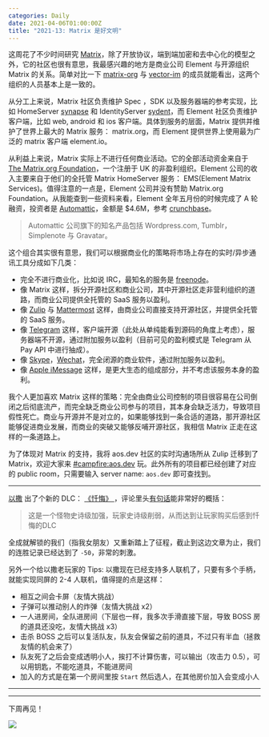 ```yaml
---
categories: Daily
date: 2021-04-06T01:00:00Z
title: "2021-13: Matrix 是好文明"
---
```


这周花了不少时间研究 [Matrix](https://matrix.org/)，除了开放协议，端到端加密和去中心化的模型之外，它的社区也很有意思，我最感兴趣的地方是商业公司 Element 与开源组织 Matrix 的关系。简单对比一下 [matrix-org](https://github.com/matrix-org) 与 [vector-im](https://github.com/vector-im/) 的成员就能看出，这两个组织的人员基本上是一致的。

从分工上来说，Matrix 社区负责维护 Spec ，SDK 以及服务器端的参考实现，比如 HomeServer [synapse](https://github.com/matrix-org/synapse) 和 IdentityServer [sydent](https://github.com/matrix-org/sydent)，而 Element 社区负责维护客户端，比如 web, android 和 ios 客户端。具体到服务的层面，Matrix 提供并维护了世界上最大的 Matrix 服务： matrix.org，而 Element 提供世界上使用最为广泛的 matrix 客户端 element.io。

从利益上来说，Matrix 实际上不进行任何商业活动。它的全部活动资金来自于 [The Matrix.org Foundation](https://matrix.org/foundation/)，一个注册于 UK 的非盈利组织。Element 公司的收入主要来自于他们的全托管 Matrix HomeServer 服务： EMS(Element Matrix Services)。值得注意的一点是，Element 公司并没有赞助 Matrix.org Foundation。从我能查到一些资料来看，Element 全年五月份的时候完成了 A 轮融资，投资者是 [Automattic](https://automattic.com)，金额是 $4.6M，参考 [crunchbase](https://www.crunchbase.com/organization/new-vector-im)。

> Automattic 公司旗下的知名产品包括 Wordpress.com, Tumblr，Simplenote 与 Gravatar。

这个组合其实很有意思，我们可以根据商业化的策略将市场上存在的实时/异步通讯工具分成如下几类：

- 完全不进行商业化，比如说 IRC，最知名的服务是 [freenode](https://freenode.net/)。
- 像 Matrix 这样，拆分开源社区和商业公司，其中开源社区走非营利组织的道路，而商业公司提供全托管的 SaaS 服务以盈利。
- 像 [Zulip](https://zulip.com/) 与 [Mattermost](https://mattermost.com/) 这样，由商业公司直接支持开源社区，并提供全托管的 SaaS 服务。
- 像 [Telegram](https://telegram.org/) 这样，客户端开源（此处从单纯能看到源码的角度上考虑），服务器端不开源，通过附加服务以盈利（目前可见的盈利模式是 Telegram 从 Pay API 中进行抽成）。
- 像 [Skype](https://www.skype.com/en/)，[Wechat](https://wx.qq.com)，完全闭源的商业软件，通过附加服务以盈利。
- 像 [Apple iMessage](https://support.apple.com/messages) 这样，是更大生态的组成部分，并不考虑该服务本身的盈利。

我个人更加喜欢 Matrix 这样的策略：完全由商业公司控制的项目很容易在公司倒闭之后彻底流产，而完全缺乏商业公司参与的项目，其本身会缺乏活力，导致项目假性死亡。商业与开源并不是对立的，如果能够找到一条合适的道路，那开源社区能够促进商业发展，而商业的突破又能够反哺开源社区，我相信 Matrix 正走在这样的一条道路上。

为了体现对 Matrix 的支持，我将 aos.dev 社区的实时沟通场所从 Zulip 迁移到了 Matrix，欢迎大家来 [#campfire:aos.dev](https://matrix.to/#/#campfire:aos.dev) 玩。此外所有的项目都已经创建了对应的 public room，只需要输入 server name: `aos.dev` 即可查找到。

---

[以撒](https://store.steampowered.com/app/113200/The_Binding_of_Isaac/) 出了个新的 DLC： [《忏悔》 ](https://store.steampowered.com/app/1426300/The_Binding_of_Isaac_Repentance/)，评论里头[有句话](https://steamcommunity.com/profiles/76561198285724790/recommended/1426300/)能非常好的概括：

> 这是一个怪物史诗级加强，玩家史诗级削弱，从而达到让玩家购买后感到忏悔的DLC 

全成就解锁的我们（指我女朋友）又重新踏上了征程，截止到这边文章为止，我们的连胜记录已经达到了 `-50`，非常的刺激。

另外一个给以撒老玩家的 Tips: 以撒现在已经支持多人联机了，只要有多个手柄，就能实现同屏的 2-4 人联机，值得提的点是这样：

- 相互之间会卡屏（友情大挑战）
- 子弹可以推动别人的炸弹（友情大挑战 x2）
- 一人进房间，全队进房间（下层也一样，我多次手滑直接下层，导致 BOSS 房的道具还没吃，友情大挑战 x3）
- 击杀 BOSS 之后可以复活队友，队友会保留之前的道具，不过只有半血（拯救友情的机会来了）
- 队友死了之后会变成透明小人，挨打不计算伤害，可以输出（攻击力 0.5），可以用钥匙，不能吃道具，不能进房间
- 加入的方式是在第一个房间里按 `Start` 然后选人，在其他房价加入会变成小人

---

---

下周再见！

![](naihu-theo.jpg)